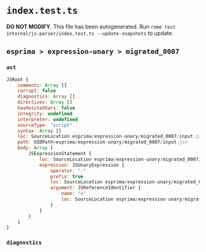 # `index.test.ts`

**DO NOT MODIFY**. This file has been autogenerated. Run `rome test internal/js-parser/index.test.ts --update-snapshots` to update.

## `esprima > expression-unary > migrated_0007`

### `ast`

```javascript
JSRoot {
	comments: Array []
	corrupt: false
	diagnostics: Array []
	directives: Array []
	hasHoistedVars: false
	integrity: undefined
	interpreter: undefined
	sourceType: "script"
	syntax: Array []
	loc: SourceLocation esprima/expression-unary/migrated_0007/input.js 1:0-2:0
	path: UIDPath<esprima/expression-unary/migrated_0007/input.js>
	body: Array [
		JSExpressionStatement {
			loc: SourceLocation esprima/expression-unary/migrated_0007/input.js 1:0-1:2
			expression: JSUnaryExpression {
				operator: "-"
				prefix: true
				loc: SourceLocation esprima/expression-unary/migrated_0007/input.js 1:0-1:2
				argument: JSReferenceIdentifier {
					name: "x"
					loc: SourceLocation esprima/expression-unary/migrated_0007/input.js 1:1-1:2 (x)
				}
			}
		}
	]
}
```

### `diagnostics`

```

```

